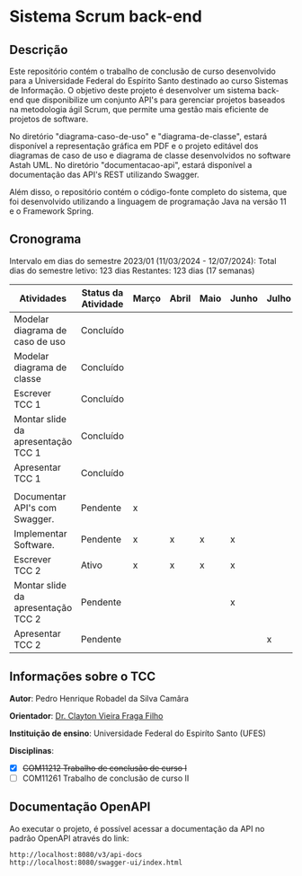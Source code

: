 # Sistema Scrum back-end

## Descrição

Este repositório contém o trabalho de conclusão de curso desenvolvido para a Universidade Federal do Espírito Santo destinado ao curso Sistemas de Informação. O objetivo deste projeto é desenvolver um sistema back-end que disponibilize um conjunto API's para gerenciar projetos baseados na metodologia ágil Scrum, que permite uma gestão mais eficiente de projetos de software.

No diretório "diagrama-caso-de-uso" e "diagrama-de-classe", estará disponível a representação gráfica em PDF e o projeto editável dos diagramas de caso de uso e diagrama de classe desenvolvidos no software Astah UML. No diretório "documentacao-api", estará disponível a documentação das API's REST utilizando Swagger.

Além disso, o repositório contém o código-fonte completo do sistema, que foi desenvolvido utilizando a linguagem de programação Java na versão 11 e o Framework Spring.

## Cronograma

Intervalo em dias do semestre 2023/01 (11/03/2024 - 12/07/2024): 
Total dias do semestre letivo: 123 dias
Restantes: 123 dias (17 semanas)

| Atividades                         | Status da Atividade | Março | Abril | Maio | Junho | Julho |
| ---------------------------------- | ------------------- | ----- | ----- | ---- | ----- | ----- |
| Modelar diagrama de caso de uso    | Concluído           |       |       |      |       |       |
| Modelar diagrama de classe         | Concluído           |       |       |      |       |       |
| Escrever TCC 1                     | Concluído           |       |       |      |       |       |
| Montar slide da apresentação TCC 1 | Concluído           |       |       |      |       |       |
| Apresentar TCC 1                   | Concluído           |       |       |      |       |       |
|                                    |                     |       |       |      |       |       |
| Documentar API's com Swagger.      | Pendente            | x     |       |      |       |       |
| Implementar Software.              | Pendente            | x     | x     | x    | x     |       |
| Escrever TCC 2                     | Ativo               | x     | x     | x    | x     |       |
| Montar slide da apresentação TCC 2 | Pendente            |       |       |      | x     |       |
| Apresentar TCC 2                   | Pendente            |       |       |      |       | x     |

## Informações sobre o TCC

**Autor**: Pedro Henrique Robadel da Silva Camâra

**Orientador**: [Dr. Clayton Vieira Fraga Filho](http://buscatextual.cnpq.br/buscatextual/visualizacv.do?id=E4839043)

**Instituição de ensino**: Universidade Federal do Espiríto Santo (UFES)

**Disciplinas**: 

- [x] ~~COM11212 Trabalho de conclusão de curso I~~
- [ ] COM11261 Trabalho de conclusão de curso II

## Documentação OpenAPI

Ao executar o projeto, é possível acessar a documentação da API no padrão OpenAPI através do link:
~~~
http://localhost:8080/v3/api-docs
http://localhost:8080/swagger-ui/index.html
~~~
